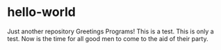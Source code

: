 # hello-world
Just another repository
Greetings Programs!
This is a test. This is only a test.
Now is the time for all good men to come to the aid of their party.
